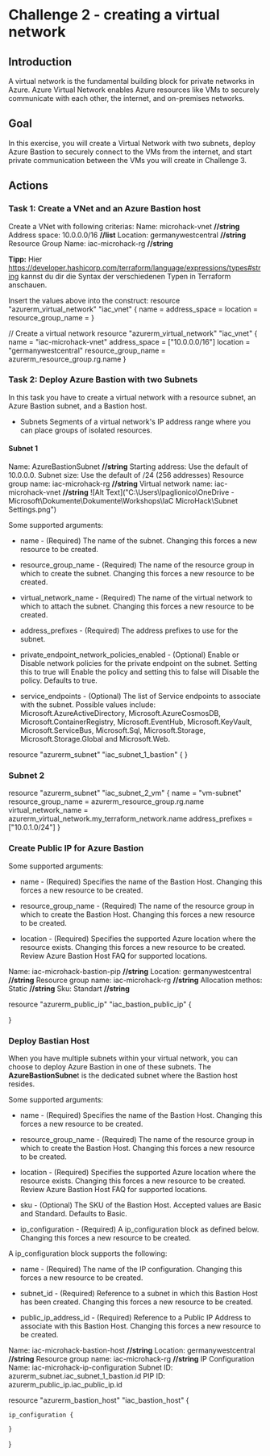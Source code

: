 # Challenge 2 - creating a virtual network

## **Introduction**
A virtual network is the fundamental building block for private networks in Azure. Azure Virtual Network enables Azure resources like VMs to securely communicate with each other, the internet, and on-premises networks.


## **Goal**

In this exercise, you will create a Virtual Network with two subnets, deploy Azure Bastion to securely connect to the VMs from the internet, and start private communication between the VMs you will create in Challenge 3.

## **Actions**

### Task 1: Create a VNet and an Azure Bastion host

Create a VNet with following criterias:
Name: microhack-vnet **//string**
Address space: 10.0.0.0/16 **//list**
Location: germanywestcentral **//string**
Resource Group Name: iac-microhack-rg **//string**

**Tipp:** Hier https://developer.hashicorp.com/terraform/language/expressions/types#string kannst du dir die Syntax der verschiedenen Typen in Terraform anschauen.

Insert the values above into the construct:
resource "azurerm_virtual_network" "iac_vnet" {
  name                = 
  address_space       = 
  location            = 
  resource_group_name =
}

// Create a virtual network
resource "azurerm_virtual_network" "iac_vnet" {
  name                = "iac-microhack-vnet"
  address_space       = ["10.0.0.0/16"]
  location            = "germanywestcentral"
  resource_group_name = azurerm_resource_group.rg.name
}

### Task 2: Deploy Azure Bastion with two Subnets
In this task you have to create a virtual network with a resource subnet, an Azure Bastion subnet, and a Bastion host.

- Subnets
    Segments of a virtual network's IP address range where you can place groups of isolated resources.

#### Subnet 1

Name: AzureBastionSubnet **//string**
Starting address: Use the default of 10.0.0.0.
Subnet size: Use the default of /24 (256 addresses)
Resource group name: iac-microhack-rg **//string**
Virtual network name: iac-microhack-vnet **//string**
![Alt Text]("C:\Users\lpaglionico\OneDrive - Microsoft\Dokumente\Dokumente\Workshops\IaC MicroHack\Subnet Settings.png")

Some supported arguments:
- name - (Required) The name of the subnet. Changing this forces a new resource to be created.

- resource_group_name - (Required) The name of the resource group in which to create the subnet. Changing this forces a new resource to be created.

- virtual_network_name - (Required) The name of the virtual network to which to attach the subnet. Changing this forces a new resource to be created.

- address_prefixes - (Required) The address prefixes to use for the subnet.

 - private_endpoint_network_policies_enabled - (Optional) Enable or Disable network policies for the private endpoint on the subnet. Setting this to true will Enable the policy and setting this to false will Disable the policy. Defaults to true.

 - service_endpoints - (Optional) The list of Service endpoints to associate with the subnet. Possible values include: Microsoft.AzureActiveDirectory, Microsoft.AzureCosmosDB, Microsoft.ContainerRegistry, Microsoft.EventHub, Microsoft.KeyVault, Microsoft.ServiceBus, Microsoft.Sql, Microsoft.Storage, Microsoft.Storage.Global and Microsoft.Web.

resource "azurerm_subnet" "iac_subnet_1_bastion" {
}

### Subnet 2
resource "azurerm_subnet" "iac_subnet_2_vm" {
  name                 = "vm-subnet"
  resource_group_name  = azurerm_resource_group.rg.name
  virtual_network_name = azurerm_virtual_network.my_terraform_network.name
  address_prefixes     = ["10.0.1.0/24"]
}

### Create Public IP for Azure Bastion

Some supported arguments:
- name - (Required) Specifies the name of the Bastion Host. Changing this forces a new resource to be created.

- resource_group_name - (Required) The name of the resource group in which to create the Bastion Host. Changing this forces a new resource to be created.

- location - (Required) Specifies the supported Azure location where the resource exists. Changing this forces a new resource to be created. Review Azure Bastion Host FAQ for supported locations.

Name: iac-microhack-bastion-pip **//string**
Location: germanywestcentral **//string**
Resource group name: iac-microhack-rg **//string**
Allocation methos: Static **//string**
Sku: Standart **//string**

resource "azurerm_public_ip" "iac_bastion_public_ip" {

}
### Deploy Bastian Host

When you have multiple subnets within your virtual network, you can choose to deploy Azure Bastion in one of these subnets.
The **AzureBastionSubne**t is the dedicated subnet where the Bastion host resides.

Some supported arguments:
- name - (Required) Specifies the name of the Bastion Host. Changing this forces a new resource to be created.

- resource_group_name - (Required) The name of the resource group in which to create the Bastion Host. Changing this forces a new resource to be created.

- location - (Required) Specifies the supported Azure location where the resource exists. Changing this forces a new resource to be created. Review Azure Bastion Host FAQ for supported locations.

- sku - (Optional) The SKU of the Bastion Host. Accepted values are Basic and Standard. Defaults to Basic.

- ip_configuration - (Required) A ip_configuration block as defined below. Changing this forces a new resource to be created.

A ip_configuration block supports the following:

- name - (Required) The name of the IP configuration. Changing this forces a new resource to be created.

- subnet_id - (Required) Reference to a subnet in which this Bastion Host has been created. Changing this forces a new resource to be created.

- public_ip_address_id - (Required) Reference to a Public IP Address to associate with this Bastion Host. Changing this forces a new resource to be created.

Name: iac-microhack-bastion-host **//string**
Location: germanywestcentral **//string**
Resource group name: iac-microhack-rg **//string**
    IP Configuration
    Name: iac-microhack-ip-configuration
    Subnet ID: azurerm_subnet.iac_subnet_1_bastion.id
    PIP ID: azurerm_public_ip.iac_public_ip.id


resource "azurerm_bastion_host" "iac_bastion_host" {

    ip_configuration {

    }
}
